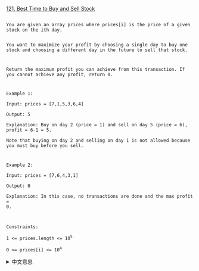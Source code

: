 [121. Best Time to Buy and Sell Stock](https://leetcode.com/problems/best-time-to-buy-and-sell-stock/)

<code>
You are given an array prices where prices[i] is the price of a given stock on the ith day.  

You want to maximize your profit by choosing a single day to buy one stock and choosing a different day in the future to sell that stock.  

Return the maximum profit you can achieve from this transaction. If you cannot achieve any profit, return 0.  

 
Example 1:  
Input: prices = [7,1,5,3,6,4]  
Output: 5  
Explanation: Buy on day 2 (price = 1) and sell on day 5 (price = 6), profit = 6-1 = 5.  
Note that buying on day 2 and selling on day 1 is not allowed because you must buy before you sell.  

Example 2:  
Input: prices = [7,6,4,3,1]  
Output: 0  
Explanation: In this case, no transactions are done and the max profit = 0.   

Constraints:  
1 <= prices.length <= 10<sup>5</sup>  
0 <= prices[i] <= 10<sup>4</sup>
</code>

<details>
  <summary>中文意思</summary>

> 給一組prices int array, 其中prices[i]表示當天股票的價格.  
> 目標是選定一天買入, 並選擇未來的一天做賣出, 將利潤給最大化.  
> 如果無法獲得利潤, 則返回0  

</details>